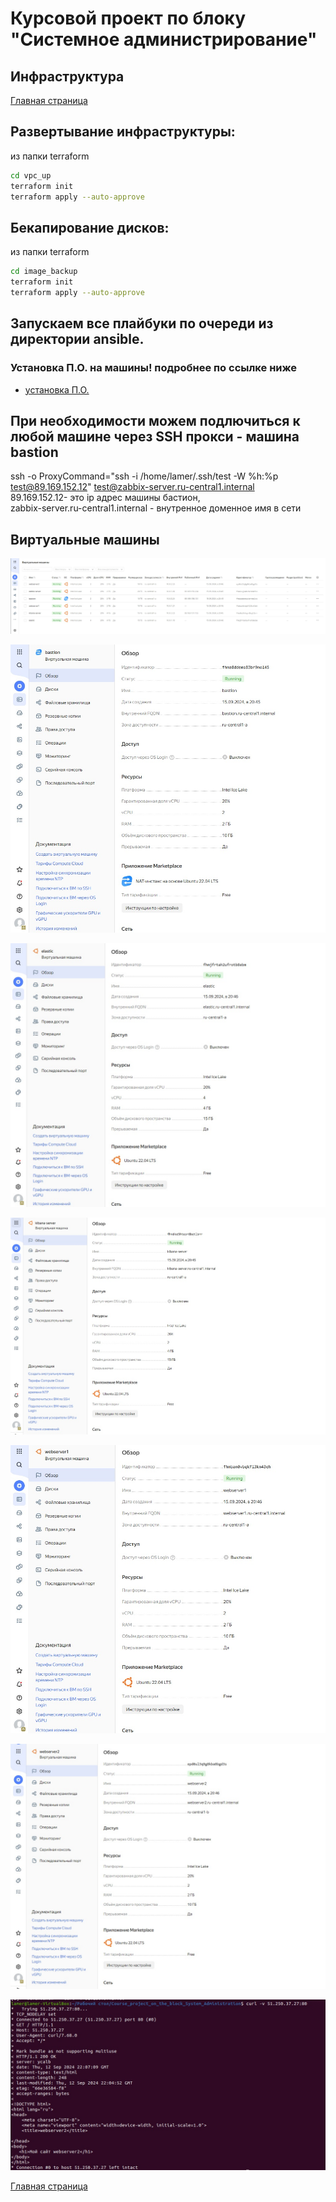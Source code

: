 # Курсовой проект по блоку "Системное администрирование"

 ## Инфраструктура

[Главная страница](https://github.com/ysatii/Course_project_on_the_block_System_Administration/blob/main/README.md)

## Развертывание инфраструктуры:

из папки terraform
```sh
cd vpc_up
terraform init  
terraform apply --auto-approve
```

## Бекапирование дисков:
из папки terraform
```sh
cd image_backup
terraform init  
terraform apply --auto-approve
```


## Запускаем все плайбуки по очереди из директории ansible.
### Установка П.О. на машины! подробнее по ссылке ниже

* [установка П.О.](https://github.com/ysatii/Course_project_on_the_block_System_Administration/blob/main/Ansible.md)


## При необходимости можем подлючиться к любой машине через SSH прокси - машина bastion

ssh -o ProxyCommand="ssh -i /home/lamer/.ssh/test -W %h:%p test@89.169.152.12" test@zabbix-server.ru-central1.internal  
89.169.152.12- это ip адрес машины бастион,  
zabbix-server.ru-central1.internal - внутренное доменное имя в сети  


## Виртуальные машины
![Скриншот 1](https://github.com/ysatii/Course_project_on_the_block_System_Administration/blob/main/img/sait1_13.jpg)

![Скриншот 1](https://github.com/ysatii/Course_project_on_the_block_System_Administration/blob/main/img/sait1_14.jpg)

![Скриншот 1](https://github.com/ysatii/Course_project_on_the_block_System_Administration/blob/main/img/sait1_15.jpg)

![Скриншот 1](https://github.com/ysatii/Course_project_on_the_block_System_Administration/blob/main/img/sait1_16.jpg)

![Скриншот 1](https://github.com/ysatii/Course_project_on_the_block_System_Administration/blob/main/img/sait1_17.jpg)

![Скриншот 1](https://github.com/ysatii/Course_project_on_the_block_System_Administration/blob/main/img/sait1_18.jpg)

![Скриншот 1](https://github.com/ysatii/Course_project_on_the_block_System_Administration/blob/main/img/sait1_1.jpg)

[Главная страница](https://github.com/ysatii/Course_project_on_the_block_System_Administration/blob/main/README.md)
